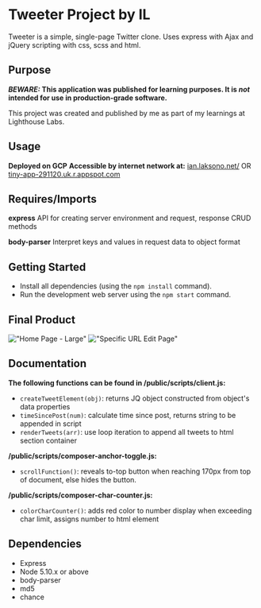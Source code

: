 # Tweeter Project by IL

Tweeter is a simple, single-page Twitter clone. Uses express with Ajax and jQuery scripting with css, scss and html.

## Purpose

**_BEWARE:_ This application was published for learning purposes. It is _not_ intended for use in production-grade software.**

This project was created and published by me as part of my learnings at Lighthouse Labs.

## Usage

**Deployed on GCP**
**Accessible by internet network at:**
[ian.laksono.net/](http://ian.laksono.net/) OR
[tiny-app-291120.uk.r.appspot.com](http://tiny-app-291120.uk.r.appspot.com)

## Requires/Imports

**express**
API for creating server environment and request, response CRUD methods

**body-parser**
Interpret keys and values in request data to object format

## Getting Started

- Install all dependencies (using the `npm install` command).
- Run the development web server using the `npm start` command.

## Final Product

!["Home Page - Large"](https://github.com/ilaksono/tweeter/blob/master/docs/tweets-page-big.png)
!["Specific URL Edit Page"](https://github.com/ilaksono/tweeter/blob/master/docs/tweets-page-small.png)

## Documentation

**The following functions can be found in /public/scripts/client.js:**

- `createTweetElement(obj)`: returns JQ object constructed from object's data properties
- `timeSincePost(num)`: calculate time since post, returns string to be appended in script
- `renderTweets(arr)`: use loop iteration to append all tweets to html section container

**/public/scripts/composer-anchor-toggle.js:**

- `scrollFunction()`: reveals to-top button when reaching 170px from top of document, else hides the button.

**/public/scripts/composer-char-counter.js:**

- `colorCharCounter()`: adds red color to number display when exceeding char limit, assigns number to html element

## Dependencies

- Express
- Node 5.10.x or above
- body-parser
- md5
- chance
